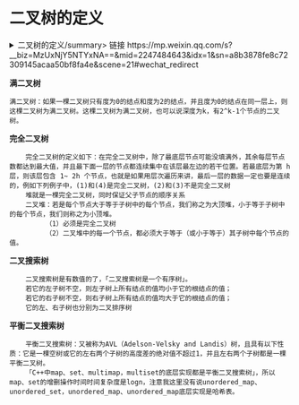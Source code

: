 # 二叉树的定义

<details>
<summary>二叉树的定义/summary>
链接
    https://mp.weixin.qq.com/s?__biz=MzUxNjY5NTYxNA==&mid=2247484643&idx=1&sn=a8b3878fe8c72309145acaa50bf8fa4e&scene=21#wechat_redirect

**满二叉树**

    满二叉树：如果一棵二叉树只有度为0的结点和度为2的结点，并且度为0的结点在同一层上，则这棵二叉树为满二叉树。这棵二叉树为满二叉树，也可以说深度为k，有2^k-1个节点的二叉树。
    

**完全二叉树**

        完全二叉树的定义如下：在完全二叉树中，除了最底层节点可能没填满外，其余每层节点数都达到最大值，并且最下面一层的节点都连续集中在该层最左边的若干位置。若最底层为第 h 层，则该层包含 1~ 2h 个节点，也就是如果用层次遍历来讲，最后一层的数据一定也要是连续的，例如下列例子中，(1)和(4)是完全二叉树，(2)和(3)不是完全二叉树
        堆就是一棵完全二叉树，同时保证父子节点的顺序关系
        二叉堆：若是每个节点大于等于子树中的每个节点，我们称之为大顶堆，小于等于子树中的每个节点，我们则称之为小顶堆。
             （1）必须是完全二叉树
             （2）二叉堆中的每一个节点，都必须大于等于（或小于等于）其子树中每个节点的值。
             
**二叉搜索树**

        二叉搜索树是有数值的了，「二叉搜索树是一个有序树」。
        若它的左子树不空，则左子树上所有结点的值均小于它的根结点的值；
        若它的右子树不空，则右子树上所有结点的值均大于它的根结点的值；
        它的左、右子树也分别为二叉排序树

**平衡二叉搜索树**

        平衡二叉搜索树：又被称为AVL（Adelson-Velsky and Landis）树，且具有以下性质：它是一棵空树或它的左右两个子树的高度差的绝对值不超过1，并且左右两个子树都是一棵平衡二叉树。
        「C++中map、set、multimap，multiset的底层实现都是平衡二叉搜索树」，所以map、set的增删操作时间时间复杂度是logn，注意我这里没有说unordered_map、unordered_set，unordered_map、unordered_map底层实现是哈希表。
</details>